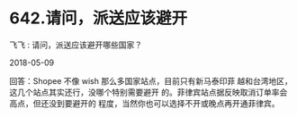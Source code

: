 # 642.请问，派送应该避开

飞飞 : 请问，派送应该避开哪些国家？

2018-05-09

回答：Shopee 不像 wish 那么多国家站点，目前只有新马泰印菲 越和台湾地区，这几个站点其实还行，没哪个特别需要避开 的。菲律宾站点据反映取消订单率会高点，但还没到要避开的 程度，当然你也可以选择不开或晚点再开通菲律宾。